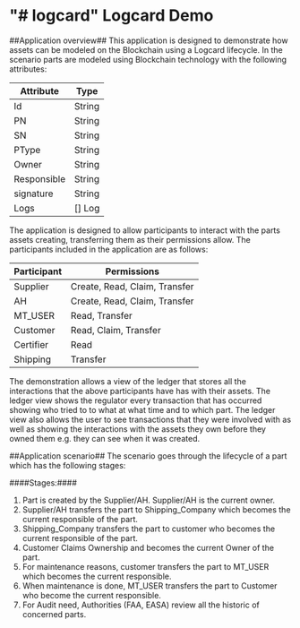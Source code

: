 "# logcard" 
Logcard Demo
=======

##Application overview##
This application is designed to demonstrate how assets can be modeled on the Blockchain using a Logcard lifecycle. 
In the scenario parts are modeled using Blockchain technology with the following attributes:

| Attribute       | Type                                                                                                  |
| --------------- | ----------------------------------------------------------------------------------------------------- |
| Id           	  | String																								  |
| PN              | String                      		                                                                  |
| SN              | String                                                                                                |
| PType           | String                                                                                                |
| Owner           | String                                                                                                |
| Responsible     | String                                                                                                |
| signature       | String                                 					                                              |
| Logs            | [] Log                                   	                                                          |

The application is designed to allow participants to interact with the parts assets creating, transferring them as their permissions allow. 
The participants included in the application are as follows:

| Participant    | Permissions                                                          |
| -------------- | ---------------------------------------------------------------------|
| Supplier     	 | Create, Read, Claim, Transfer                     		            |
| AH      	     | Create, Read, Claim, Transfer							            |
| MT_USER        | Read, Transfer														|
| Customer       | Read, Claim, Transfer          								        |
| Certifier      | Read											                   		|
| Shipping 		 | Transfer       						                                |


The demonstration allows a view of the ledger that stores all the interactions that the above participants have has with their assets. 
The ledger view shows the regulator every transaction that has occurred showing who tried to to what at what time and to which part. 
The ledger view also allows the user to see transactions that they were involved with as well as showing the interactions 
with the assets they own before they owned them e.g. they can see when it was created.


##Application scenario##
The scenario goes through the lifecycle of a part which has the following stages:

####Stages:####

 1. Part is created by the Supplier/AH. Supplier/AH is the current owner.
 2. Supplier/AH transfers the part to Shipping_Company which becomes the current responsible of the part.
 3. Shipping_Company transfers the part to customer who becomes the current responsible of the part.
 4. Customer Claims Ownership and becomes the current Owner of the part.
 5. For maintenance reasons, customer transfers the part to MT_USER which becomes the current responsible.
 6. When maintenance is done, MT_USER transfers the part to Customer who become the current responsible.
 7. For Audit need, Authorities (FAA, EASA) review all the historic of concerned parts.